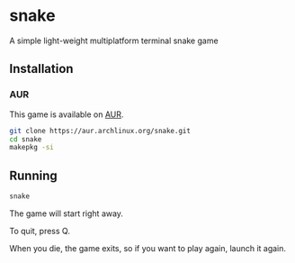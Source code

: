 # snake
A simple light-weight multiplatform terminal snake game

## Installation

### AUR

This game is available on [AUR](https://wiki.archlinux.org/index.php/Arch_User_Repository).

```bash
git clone https://aur.archlinux.org/snake.git
cd snake
makepkg -si
```

## Running

```bash
snake
```
The game will start right away.

To quit, press Q.

When you die, the game exits, so if you want to play again, launch it again.
